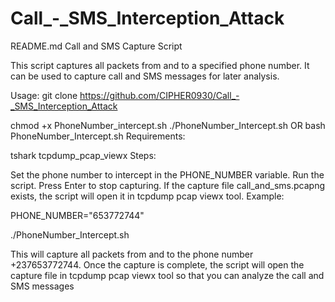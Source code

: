 # Call_-_SMS_Interception_Attack

README.md
Call and SMS Capture Script

This script captures all packets from and to a specified phone number. It can be used to capture call and SMS messages for later analysis.

Usage:
git clone https://github.com/CIPHER0930/Call_-_SMS_Interception_Attack

chmod +x PhoneNumber_intercept.sh
./PhoneNumber_Intercept.sh
OR
bash PhoneNumber_Intercept.sh
Requirements:

tshark
tcpdump_pcap_viewx
Steps:

Set the phone number to intercept in the PHONE_NUMBER variable.
Run the script.
Press Enter to stop capturing.
If the capture file call_and_sms.pcapng exists, the script will open it in tcpdump pcap viewx tool.
Example:

PHONE_NUMBER="653772744"

./PhoneNumber_Intercept.sh

This will capture all packets from and to the phone number +237653772744. Once the capture is complete, the script will open the capture file in tcpdump pcap viewx tool so that you can analyze the call and SMS messages
